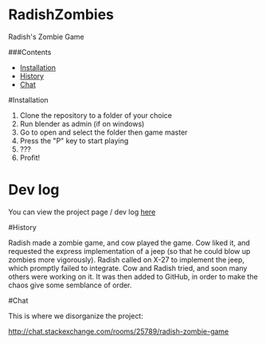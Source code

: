 # RadishZombies
Radish's Zombie Game

###Contents
- [Installation](#installation)
- [History](#history)
- [Chat](#chat)

#Installation

1. Clone the repository to a folder of your choice
2. Run blender as admin (if on windows)
3. Go to open and select the folder then game master
4. Press the "P" key to start playing
5. ???
6. Profit!

# Dev log
You can view the project page / dev log [here](http://mhsjlw.com/radish-devlog)

#History

Radish made a zombie game, and cow played the game. Cow liked it, and requested the express implementation of a jeep (so that he could blow up zombies more vigorously).
Radish called on X-27 to implement the jeep, which promptly failed to integrate. Cow and Radish tried, and soon many others were working on it. 
It was then added to GitHub, in order to make the chaos give some semblance of order.

#Chat

This is where we disorganize the project:

http://chat.stackexchange.com/rooms/25789/radish-zombie-game
